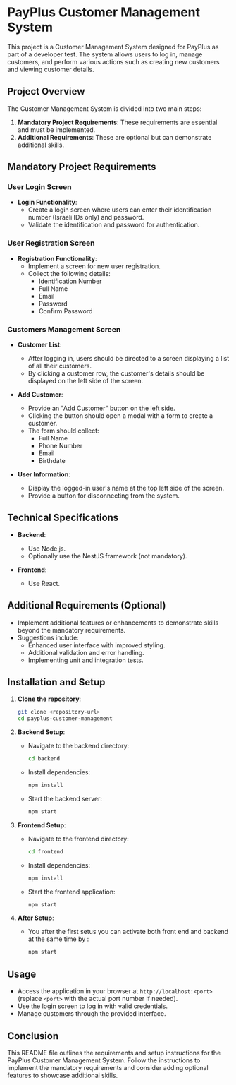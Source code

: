 
# PayPlus Customer Management System

This project is a Customer Management System designed for PayPlus as part of a developer test. The system allows users to log in, manage customers, and perform various actions such as creating new customers and viewing customer details.

## Project Overview

The Customer Management System is divided into two main steps:

1. **Mandatory Project Requirements**: These requirements are essential and must be implemented.
2. **Additional Requirements**: These are optional but can demonstrate additional skills.

## Mandatory Project Requirements

### User Login Screen

- **Login Functionality**: 
  - Create a login screen where users can enter their identification number (Israeli IDs only) and password.
  - Validate the identification and password for authentication.

### User Registration Screen

- **Registration Functionality**: 
  - Implement a screen for new user registration.
  - Collect the following details:
    - Identification Number
    - Full Name
    - Email
    - Password
    - Confirm Password

### Customers Management Screen

- **Customer List**: 
  - After logging in, users should be directed to a screen displaying a list of all their customers.
  - By clicking a customer row, the customer's details should be displayed on the left side of the screen.

- **Add Customer**:
  - Provide an "Add Customer" button on the left side.
  - Clicking the button should open a modal with a form to create a customer.
  - The form should collect:
    - Full Name
    - Phone Number
    - Email
    - Birthdate

- **User Information**:
  - Display the logged-in user's name at the top left side of the screen.
  - Provide a button for disconnecting from the system.

## Technical Specifications

- **Backend**: 
  - Use Node.js.
  - Optionally use the NestJS framework (not mandatory).

- **Frontend**: 
  - Use React.

## Additional Requirements (Optional)

- Implement additional features or enhancements to demonstrate skills beyond the mandatory requirements.
- Suggestions include:
  - Enhanced user interface with improved styling.
  - Additional validation and error handling.
  - Implementing unit and integration tests.

## Installation and Setup

1. **Clone the repository**:

   ```bash
   git clone <repository-url>
   cd payplus-customer-management
   ```

2. **Backend Setup**:

   - Navigate to the backend directory:
     ```bash
     cd backend
     ```
   - Install dependencies:
     ```bash
     npm install
     ```
   - Start the backend server:
     ```bash
     npm start
     ```

3. **Frontend Setup**:

   - Navigate to the frontend directory:
     ```bash
     cd frontend
     ```
   - Install dependencies:
     ```bash
     npm install
     ```
   - Start the frontend application:
     ```bash
     npm start
     ```
3. **After Setup**:

   - You after the first setus you can activate both front end and backend at the same time by : 
     ```bash
     npm start
     ```


## Usage

- Access the application in your browser at `http://localhost:<port>` (replace `<port>` with the actual port number if needed).
- Use the login screen to log in with valid credentials.
- Manage customers through the provided interface.

## Conclusion

This README file outlines the requirements and setup instructions for the PayPlus Customer Management System. Follow the instructions to implement the mandatory requirements and consider adding optional features to showcase additional skills.
